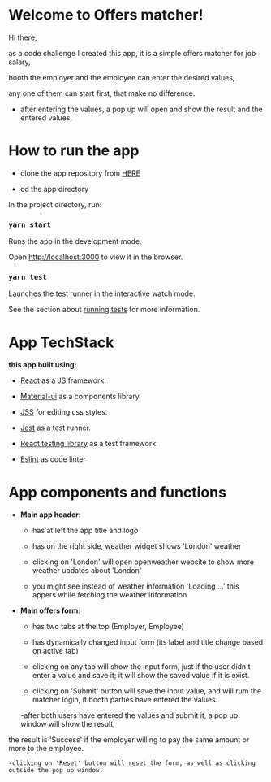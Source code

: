 
#  Welcome to Offers matcher!

  

Hi there,

as a code challenge I created this app, it is a simple offers matcher for job salary,

booth the employer and the employee can enter the desired values,

any one of them can start first, that make no difference.

- after entering the values, a pop up will open and show the result and the entered values.

  

#  How to run the app

- clone the app repository from [HERE](https://github.com/alighali85/offers-matcher/)

- cd the app directory

  

In the project directory, run:

  

###  `yarn start`

  

Runs the app in the development mode.

Open [http://localhost:3000](http://localhost:3000) to view it in the browser.

  

###  `yarn test`

  

Launches the test runner in the interactive watch mode.<br />

See the section about [running tests](https://facebook.github.io/create-react-app/docs/running-tests) for more information.

  

#  App TechStack

**this app built using:**

-  [React](https://reactjs.org/) as a JS framework.

-  [Material-ui]() as a components library.

-  [JSS](https://cssinjs.org/?v=v10.1.1) for editing css styles.

-  [Jest](https://jestjs.io/) as a test runner.

-  [React testing library](https://testing-library.com/docs/react-testing-library/intro) as a test framework.

-  [Eslint](https://eslint.org/) as code linter

  
  

#  App components and functions

  

-  **Main app header**:

	- has at left the app title and logo

	- has on the right side, weather widget shows 'London' weather

	- clicking on 'London' will open openweather website to show more weather updates about 'London'

	- you might see instead of weather information 'Loading ...' this appers while fetching the weather information.

-  **Main offers form**:

	- has two tabs at the top (Employer, Employee)

	- has dynamically changed input form (its label and title change based on active tab)

	- clicking on any tab will show the input form, just if the user didn't enter a value and save it; it will show the saved value if it is exist.

	- clicking on 'Submit' button will save the input value, and will rum the matcher login, if booth parties have entered the values.

	-after both users have entered the values and submit it, a pop up window will show the result;

the result is 'Success' if the employer willing to pay the same amount or more to the employee.

	-clicking on 'Reset' button will reset the form, as well as clicking outside the pop up window.